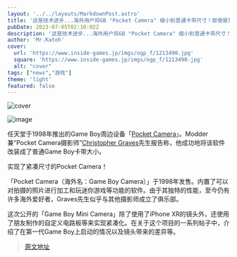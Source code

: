 ```yaml
---
layout: '../../layouts/MarkdownPost.astro'
title: '这是技术进步...海外用户将GB "Pocket Camera" 缩小到普通卡带尺寸！即使是第一代Game Boy也可以运行这个优秀的设备'
pubDate: 2023-07-05T02:10:02Z
description: '这是技术进步...海外用户将GB "Pocket Camera" 缩小到普通卡带尺寸！即使是第一代Game Boy也可以运行这个优秀的设备'
author: 'Mr.Katoh'
cover:
  url: 'https://www.inside-games.jp/imgs/ogp_f/1213490.jpg'
  square: 'https://www.inside-games.jp/imgs/ogp_f/1213490.jpg'
  alt: "cover"
tags: ["news","游戏"]
theme: 'light'
featured: false
---
```


![cover](https://www.inside-games.jp/imgs/ogp_f/1213490.jpg)

![image](https://www.inside-games.jp)

任天堂于1998年推出的Game Boy周边设备「[Pocket Camera](https://www.nintendo.co.jp/n02/dmg/hardware/pocket_c/index.html)」。Modder兼“Pocket Camera摄影师”[Christopher Graves](https://gameboycamera.com/#)先生报告称，他成功地将该软件改装成了普通Game Boy卡带大小。

实现了紧凑尺寸的Pocket Camera！

「Pocket Camera（海外名：Game Boy Camera）」于1998年发售。内置了可以对拍摄的照片进行加工和玩迷你游戏等功能的软件。由于其独特的性能，至今仍有许多海外爱好者，Graves先生似乎与其他摄影师成立了俱乐部。

这次公开的「Game Boy Mini Camera」除了使用了iPhone XR的镜头外，还使用了朋友制作的自定义电路板等来实现紧凑化。在关于这个项目的一系列帖子中，介绍了在第一代Game Boy上启动的情况以及镜头带来的差异等。

>[原文地址](https://www.inside-games.jp/article/2023/07/05/146997.html)  
